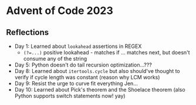 # Advent of Code 2023

## Reflections

- Day 1: Learned about `lookahead` assertions in REGEX
  - `(?=...)` positive lookahead - matches if ... matches next, but doesn't consume any of the string
- Day 5: Python doesn't do tail recursion optimization...???
- Day 8: Learned about `itertools.cycle` but also should've thought to verify if cycle length was constant (reason why LCM works)
- Day 9: Resist the urge to curve fit everything Jen...
- Day 10: Learned about Pick's theorem and the Shoelace theorem (also Python supports switch statements now! yay)
